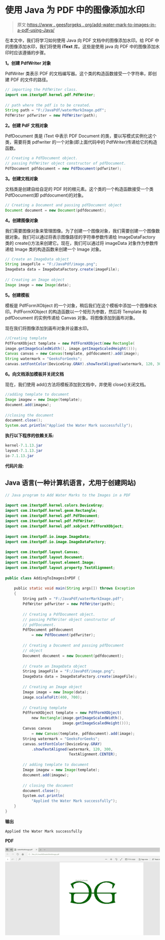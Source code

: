 # 使用 Java 为 PDF 中的图像添加水印

> 原文:[https://www . geesforgeks . org/add-water-mark-to-images-in-a-pdf-using-Java/](https://www.geeksforgeeks.org/adding-water-marks-to-the-images-in-a-pdf-using-java/)

在本文中，我们将学习如何使用 Java 向 PDF 文档中的图像添加水印。给 PDF 中的图像添加水印，我们将使用 **iText** 库。这些是使用 java 向 PDF 中的图像添加水印时应该遵循的步骤。

**1。创建 PdfWriter 对象**

PdfWriter 类表示 PDF 的文档编写器。这个类的构造函数接受一个字符串，即创建 PDF 的文件的路径。

```java
// importing the PdfWriter class. 
import com.itextpdf.kernel.pdf.PdfWriter; 

// path where the pdf is to be created. 
String path = "F:/JavaPdf/waterMarkImage.pdf"; 
PdfWriter pdfwriter = new PdfWriter(path);
```

**2。创建 PdF 文档对象**

PdfDocument 类是 iText 中表示 PDF Document 的类，要以写模式实例化这个类，需要将类 pdfwriter 的一个对象(即上面代码中的 PdfWriter)传递给它的构造函数。

```java
// Creating a PdfDocument object. 
// passing PdfWriter object constructor of pdfDocument. 
PdfDocument pdfdocument = new PdfDocument(pdfwriter);
```

**3。创建文档对象**

文档类是创建自给自足的 PDF 时的根元素。这个类的一个构造函数接受一个类 PdfDocument(即 pdfdocument)的对象。

```java
// Creating a Document and passing pdfDocument object 
Document document = new Document(pdfdocument);
```

**4。创建图像对象**

我们需要图像对象来管理图像。为了创建一个图像对象，我们需要创建一个图像数据对象。我们可以通过将表示图像路径的字符串参数传递给 ImageDataFactory 类的 create()方法来创建它。现在，我们可以通过将 imageData 对象作为参数传递给 Image 类的构造函数来创建一个 Image 对象。

```java
// Create an ImageData object 
String imageFile = "F:/JavaPdf/image.png"; 
ImageData data = ImageDataFactory.create(imageFile); 

// Creating an Image object 
Image image = new Image(data);
```

**5。创建模板**

模板是 PdfFormXObject 的一个对象，稍后我们在这个模板中添加一个图像和水印。PdfFormXObject 的构造函数以一个矩形为参数，然后将 Template 和 pdfDocument 的实例传递给 Canvas 对象。将图像添加到画布对象。

现在我们将图像添加到画布对象并设置水印。

```java
//Creating template             
PdfFormXObject template = new PdfFormXObject(new Rectangle(
image.getImageScaledWidth(), image.getImageScaledHeight()));
Canvas canvas = new Canvas(template, pdfdocument).add(image); 
String watermark = "GeeksForGeeks"; 
canvas.setFontColor(DeviceGray.GRAY).showTextAligned(watermark, 120, 300, TextAlignment.CENTER);
```

**6。向文档添加模板并关闭文档**

现在，我们使用 add()方法将模板添加到文档中，并使用 close()关闭文档。

```java
//adding template to document
Image imagew = new Image(template);          
document.add(imagew); 

//closing the document 
document.close();  
System.out.println("Applied the Water Mark successfully");
```

**执行以下程序的依赖关系:**

```java
kernel-7.1.13.jar
layout-7.1.13.jar
io-7.1.13.jar
```

**代码片段:**

## Java 语言(一种计算机语言，尤用于创建网站)

```java
// Java program to Add Water Marks to the Images in a PDF

import com.itextpdf.kernel.colors.DeviceGray;
import com.itextpdf.kernel.geom.Rectangle;
import com.itextpdf.kernel.pdf.PdfDocument;
import com.itextpdf.kernel.pdf.PdfWriter;
import com.itextpdf.kernel.pdf.xobject.PdfFormXObject;

import com.itextpdf.io.image.ImageData;
import com.itextpdf.io.image.ImageDataFactory;

import com.itextpdf.layout.Canvas;
import com.itextpdf.layout.Document;
import com.itextpdf.layout.element.Image;
import com.itextpdf.layout.property.TextAlignment;

public class AddingToImagesInPDF {

    public static void main(String args[]) throws Exception
    {
        String path = "F:/JavaPdf/waterMarkImage.pdf";
        PdfWriter pdfwriter = new PdfWriter(path);

        // Creating a PdfDocument object.
        // passing PdfWriter object constructor of
        // pdfDocument.
        PdfDocument pdfdocument
            = new PdfDocument(pdfwriter);

        // Creating a Document and passing pdfDocument
        // object
        Document document = new Document(pdfdocument);

        // Create an ImageData object
        String imageFile = "F:/JavaPdf/image.png";
        ImageData data = ImageDataFactory.create(imageFile);

        // Creating an Image object
        Image image = new Image(data);
        image.scaleToFit(400, 700);

        // Creating template
        PdfFormXObject template = new PdfFormXObject(
            new Rectangle(image.getImageScaledWidth(),
                          image.getImageScaledHeight()));
        Canvas canvas
            = new Canvas(template, pdfdocument).add(image);
        String watermark = "GeeksForGeeks";
        canvas.setFontColor(DeviceGray.GRAY)
            .showTextAligned(watermark, 120, 300,
                             TextAlignment.CENTER);

        // adding template to document
        Image imagew = new Image(template);
        document.add(imagew);

        // closing the document
        document.close();
        System.out.println(
            "Applied the Water Mark successfully");
    }
}
```

**输出**

```java
Applied the Water Mark successfully
```

**PDF**

![Adding Water Marks to the Images in a PDF using Java](img/21a2ac2804748640cd7b7bd69e55f5f9.png)